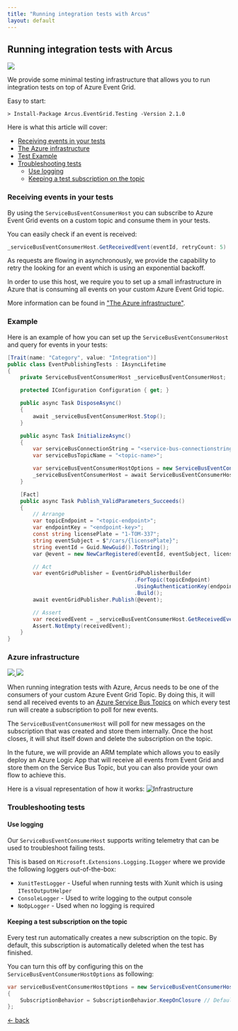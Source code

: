 ```yaml
---
title: "Running integration tests with Arcus"
layout: default
---
```


## Running integration tests with Arcus

![](https://img.shields.io/badge/Available%20starting-v2.1-green?link=https://github.com/arcus-azure/arcus.eventgrid/releases/tag/v2.1.0)

We provide some minimal testing infrastructure that allows you to run integration tests on top of Azure Event Grid.

Easy to start:
```shell
> Install-Package Arcus.EventGrid.Testing -Version 2.1.0
```

Here is what this article will cover:

- [Receiving events in your tests](#receiving-events-in-your-tests)
- [The Azure infrastructure](#azure-infrastructure)
- [Test Example](#example)
- [Troubleshooting tests](#troubleshooting-tests)
    - [Use logging](#use-logging)
    - [Keeping a test subscription on the topic](#keeping-a-test-subscription-on-the-topic)

### Receiving events in your tests
By using the `ServiceBusEventConsumerHost` you can subscribe to Azure Event Grid events on a custom topic and consume them in your tests.

You can easily check if an event is received:
```csharp
_serviceBusEventConsumerHost.GetReceivedEvent(eventId, retryCount: 5)
```

As requests are flowing in asynchronously, we provide the capability to retry the looking for an event which is using an exponential backoff.

In order to use this host, we require you to set up a small infrastructure in Azure that is consuming all events on your custom Azure Event Grid topic.

More information can be found in ["The Azure infrastructure"](#azure-infrastructure).

### Example
Here is an example of how you can set up the `ServiceBusEventConsumerHost` and query for events in your tests:
```csharp
[Trait(name: "Category", value: "Integration")]
public class EventPublishingTests : IAsyncLifetime
{
    private ServiceBusEventConsumerHost _serviceBusEventConsumerHost;

    protected IConfiguration Configuration { get; }

    public async Task DisposeAsync()
    {
        await _serviceBusEventConsumerHost.Stop();
    }

    public async Task InitializeAsync()
    {        
        var serviceBusConnectionString = "<service-bus-connectionstring>";
        var serviceBusTopicName = "<topic-name>";

        var serviceBusEventConsumerHostOptions = new ServiceBusEventConsumerHostOptions(serviceBusTopicName, serviceBusConnectionString);
        _serviceBusEventConsumerHost = await ServiceBusEventConsumerHost.Start(serviceBusEventConsumerHostOptions, _testLogger);
    }

    [Fact]
    public async Task Publish_ValidParameters_Succeeds()
    {
        // Arrange
        var topicEndpoint = "<topic-endpoint>";
        var endpointKey = "<endpoint-key>";
        const string licensePlate = "1-TOM-337";
        string eventSubject = $"/cars/{licensePlate}";
        string eventId = Guid.NewGuid().ToString();
        var @event = new NewCarRegistered(eventId, eventSubject, licensePlate);

        // Act
        var eventGridPublisher = EventGridPublisherBuilder
                                        .ForTopic(topicEndpoint)
                                        .UsingAuthenticationKey(endpointKey)
                                        .Build();
        await eventGridPublisher.Publish(@event);

        // Assert
        var receivedEvent = _serviceBusEventConsumerHost.GetReceivedEvent(eventId);
        Assert.NotEmpty(receivedEvent);
    }
}
```

### Azure infrastructure

<a href="https://portal.azure.com/#create/Microsoft.Template/uri/https%3A%2F%2Fraw.githubusercontent.com%2Farcus-azure%2Farcus.eventgrid%2Fmaster%2Fdeploy%2Farm%2Ftesting-infrastructure%2Fazuredeploy.json" target="_blank">
    <img src="https://azuredeploy.net/deploybutton.png"/>
</a>
<a href="http://armviz.io/#/?load=https%3A%2F%2Fraw.githubusercontent.com%2Farcus-azure%2Farcus.eventgrid%2Fmaster%2Fdeploy%2Farm%2Ftesting-infrastructure%2Fazuredeploy.json" target="_blank">
    <img src="https://armviz.io/visualizebutton.png"/>
</a>


When running integration tests with Azure, Arcus needs to be one of the consumers of your custom Azure Event Grid Topic. By doing this, it will send all received events to an [Azure Service Bus Topics](https://docs.microsoft.com/en-us/azure/service-bus-messaging/service-bus-messaging-overview#topics) on which every test run will create a subscription to poll for new events.

The `ServiceBusEventConsumerHost` will poll for new messages on the subscription that was created and store them internally. Once the host closes, it will shut itself down and delete the subscription on the topic.

In the future, we will provide an ARM template which allows you to easily deploy an Azure Logic App that will receive all events from Event Grid and store them on the Service Bus Topic, but you can also provide your own flow to achieve this.

Here is a visual representation of how it works:
![Infrastructure](/media/integration-testing-infrastructure.png)


### Troubleshooting tests
#### Use logging
Our `ServiceBusEventConsumerHost` supports writing telemetry that can be used to troubleshoot failing tests.

This is based on `Microsoft.Extensions.Logging.ILogger` where we provide the following loggers out-of-the-box:
- `XunitTestLogger` - Useful when running tests with Xunit which is using `ITestOutputHelper` 
- `ConsoleLogger` - Used to write logging to the output console
- `NoOpLogger` - Used when no logging is required

#### Keeping a test subscription on the topic
Every test run automatically creates a new subscription on the topic. By default, this subscription is automatically deleted when the test has finished.

You can turn this off by configuring this on the `ServiceBusEventConsumerHostOptions` as following:
```csharp
var serviceBusEventConsumerHostOptions = new ServiceBusEventConsumerHostOptions(serviceBusTopicName, serviceBusConnectionString)
{
    SubscriptionBehavior = SubscriptionBehavior.KeepOnClosure // Default: SubscriptionBehavior.DeleteOnClosure
};
```

[&larr; back](/arcus.eventgrid)